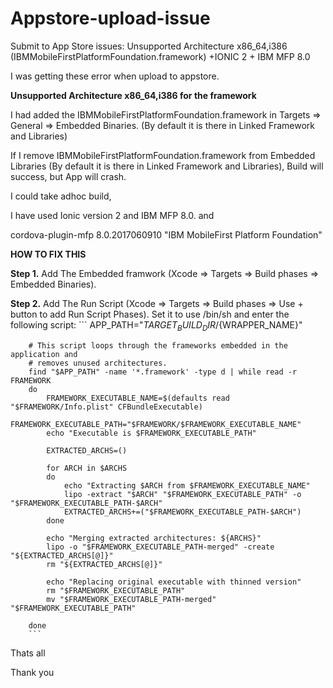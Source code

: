 # Appstore-upload-issue
Submit to App Store issues: Unsupported Architecture x86_64,i386 (IBMMobileFirstPlatformFoundation.framework) +IONIC 2 + IBM MFP 8.0

I was getting these error when upload to appstore.

**Unsupported Architecture x86_64,i386 for the framework**

I had added the IBMMobileFirstPlatformFoundation.framework in Targets => General => Embedded Binaries. (By default it is there in Linked Framework and Libraries)

If I remove IBMMobileFirstPlatformFoundation.framework from Embedded Libraries (By default it is there in Linked Framework and Libraries), Build will success, but App will crash.

I could take adhoc build,

I have used Ionic version 2 and IBM MFP 8.0. and

cordova-plugin-mfp 8.0.2017060910 "IBM MobileFirst Platform Foundation"

**HOW TO FIX THIS**

**Step 1.** 
Add The Embedded framwork (Xcode => Targets => Build phases => Embedded Binaries).

**Step 2.**
Add The Run Script (Xcode => Targets => Build phases => Use + button to add Run Script Phases).
        Set it to use /bin/sh and enter the following script:
        ```
        APP_PATH="${TARGET_BUILD_DIR}/${WRAPPER_NAME}"

        # This script loops through the frameworks embedded in the application and
        # removes unused architectures.
        find "$APP_PATH" -name '*.framework' -type d | while read -r FRAMEWORK
        do
            FRAMEWORK_EXECUTABLE_NAME=$(defaults read "$FRAMEWORK/Info.plist" CFBundleExecutable)
            FRAMEWORK_EXECUTABLE_PATH="$FRAMEWORK/$FRAMEWORK_EXECUTABLE_NAME"
            echo "Executable is $FRAMEWORK_EXECUTABLE_PATH"

            EXTRACTED_ARCHS=()

            for ARCH in $ARCHS
            do
                echo "Extracting $ARCH from $FRAMEWORK_EXECUTABLE_NAME"
                lipo -extract "$ARCH" "$FRAMEWORK_EXECUTABLE_PATH" -o "$FRAMEWORK_EXECUTABLE_PATH-$ARCH"
                EXTRACTED_ARCHS+=("$FRAMEWORK_EXECUTABLE_PATH-$ARCH")
            done

            echo "Merging extracted architectures: ${ARCHS}"
            lipo -o "$FRAMEWORK_EXECUTABLE_PATH-merged" -create "${EXTRACTED_ARCHS[@]}"
            rm "${EXTRACTED_ARCHS[@]}"

            echo "Replacing original executable with thinned version"
            rm "$FRAMEWORK_EXECUTABLE_PATH"
            mv "$FRAMEWORK_EXECUTABLE_PATH-merged" "$FRAMEWORK_EXECUTABLE_PATH"

        done
        ```
Thats all

Thank you
